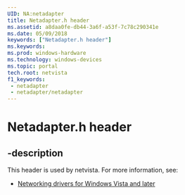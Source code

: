```yaml
---
UID: NA:netadapter
title: Netadapter.h header
ms.assetid: a8daa0fe-db44-3a6f-a53f-7c78c290341e
ms.date: 05/09/2018
keywords: ["Netadapter.h header"]
ms.keywords: 
ms.prod: windows-hardware
ms.technology: windows-devices
ms.topic: portal
tech.root: netvista
f1_keywords:
 - netadapter
 - netadapter/netadapter
---
```


# Netadapter.h header


## -description

This header is used by netvista. For more information, see:

- [Networking drivers for Windows Vista and later](../_netvista/index.md)

